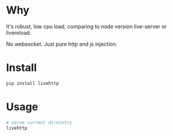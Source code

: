 # Why  
It's robust, low cpu load, comparing to node version live-server or livereload.

No websocket. Just pure http and js injection.


# Install 
``` bash
pip install livehttp
```



# Usage
``` bash
# serve current direcotry
livehttp 

```

